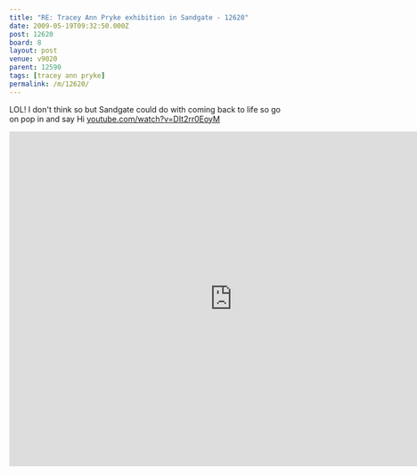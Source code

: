```yaml
---
title: "RE: Tracey Ann Pryke exhibition in Sandgate - 12620"
date: 2009-05-19T09:32:50.000Z
post: 12620
board: 8
layout: post
venue: v9020
parent: 12590
tags: [tracey ann pryke]
permalink: /m/12620/
---
```

LOL! I don't think so but Sandgate could do with coming back to life so go on pop in and say Hi <a href="http://www.youtube.com/watch?v=DIt2rr0EoyM">youtube.com/watch?v=DIt2rr0EoyM</a>

<iframe title="YouTube video player" width="800" height="600" src="http://www.youtube.com/embed/DIt2rr0EoyM?hd=1" frameborder="0" allowfullscreen></iframe>
